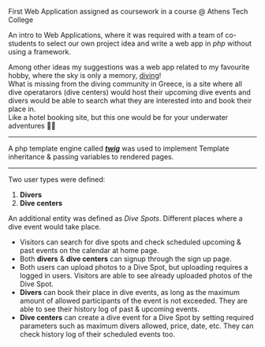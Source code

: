 First Web Application assigned as coursework in a course @ Athens Tech College


An intro to Web Applications, where it was required with a team of co-students to select our own project idea and write a web app in _php_ without using a framework.

Among other ideas my suggestions was a web app related to my favourite hobby, where the sky is only a memory, [diving](https://www.flickr.com/photos/giannhsbiniaris/)!  
What is missing from the diving community in Greece, is a site where all dive operatarors (dive centers) would host their upcoming dive events and divers would be able to search what they are interested into and book their place in.  
Like a hotel booking site, but this one would be for your underwater adventures **:dolphin::dolphin:**

***
A php template engine called **_[twig](https://twig.symfony.com/)_** was used to implement Template inheritance & passing variables to rendered pages.
***
Two user types were defined:  
1. **Divers**
2. **Dive centers**    

An additional entity was defined as _Dive Spots_. Different places where a dive event would take place.

* Visitors can search for dive spots and check scheduled upcoming & past events on the calendar at home page.  
* Both **divers** & **dive centers** can signup through the sign up page.  
* Both users can upload photos to a Dive Spot, but uploading requires a logged in users. Visitors are able to see already uploaded photos of the Dive Spot.  
* **Divers** can book their place in dive events, as long as the maximum amount of allowed participants of the event is not exceeded. They are able to see their history log of past & upcoming events.  
* **Dive centers** can create a dive event for a Dive Spot by setting required parameters such as maximum divers allowed, price, date, etc. They can check history log of their scheduled events too. 
